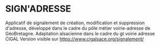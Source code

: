 SIGN'ADRESSE
===========

Applicatif de signalement de création, modification et suppression d'adresse, développé dans le cadre du pôle métier voirie-adresse de GéoBretagne.
Adaptation alsacienne dans le cadre du gt voirie adresse CIGAL
Version visible sur https://www.cigalsace.org/signalement/
